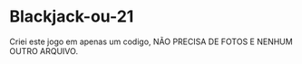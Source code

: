 # Blackjack-ou-21
Criei este jogo em apenas um codigo, NÃO PRECISA DE FOTOS E NENHUM OUTRO ARQUIVO.
